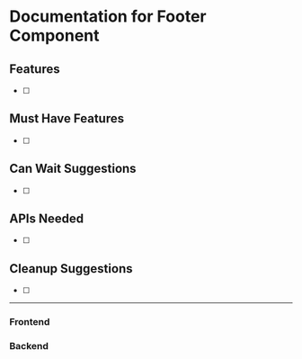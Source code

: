 # Documentation for Footer Component

## Features
- [ ] 

## Must Have Features
- [ ] 

## Can Wait Suggestions
- [ ] 

## APIs Needed
- [ ] 

## Cleanup Suggestions
- [ ] 

---

### Frontend

### Backend


